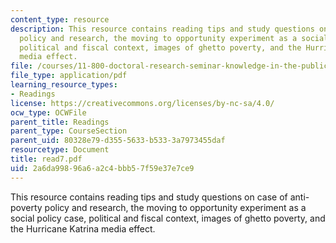 ```yaml
---
content_type: resource
description: This resource contains reading tips and study questions on case of anti-poverty
  policy and research, the moving to opportunity experiment as a social policy case,
  political and fiscal context, images of ghetto poverty, and the Hurricane Katrina
  media effect.
file: /courses/11-800-doctoral-research-seminar-knowledge-in-the-public-arena-spring-2007/2a6da99896a6a2c4bbb57f59e37e7ce9_read7.pdf
file_type: application/pdf
learning_resource_types:
- Readings
license: https://creativecommons.org/licenses/by-nc-sa/4.0/
ocw_type: OCWFile
parent_title: Readings
parent_type: CourseSection
parent_uid: 80328e79-d355-5633-b533-3a7973455daf
resourcetype: Document
title: read7.pdf
uid: 2a6da998-96a6-a2c4-bbb5-7f59e37e7ce9
---
```

This resource contains reading tips and study questions on case of anti-poverty policy and research, the moving to opportunity experiment as a social policy case, political and fiscal context, images of ghetto poverty, and the Hurricane Katrina media effect.